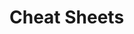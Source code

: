                                                                                      
                                                                                                                
# Cheat Sheets           

   





